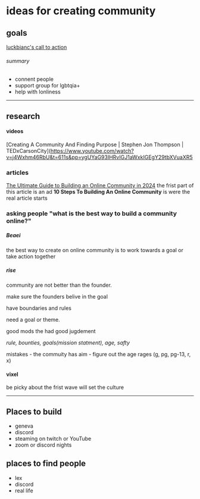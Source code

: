 # ideas for creating community

## goals
[luckbianc's call to action](https://www.tiktok.com/@luckbianc/video/7343385053038136619?is_from_webapp=1&sender_device=pc&web_id=7339202824513570350)

###### *summary*
- connent people
- support group for lgbtqia+
- help with lonliness


---

## research

#### videos
[Creating A Community And Finding Purpose | Stephen Jon Thompson | TEDxCarsonCity](https://www.youtube.com/watch?v=j4Wxhm46RbU&t=611s&pp=ygUYaG93IHRvIGJ1aWxkIGEgY29tbXVuaXR5 

### articles
[The Ultimate Guide to Building an Online Community in 2024](https://www.mightynetworks.com/resources/how-to-build-an-online-community) the frist part of this article is an ad **10 Steps To Building An Online Community** is were the real article starts


### asking people "what is the best way to build a community online?"


##### Beaei

the best way to create on online community is to work towards a goal or take action together

##### rise

community are not better than the founder.

make sure the founders belive in the goal

have boundaries and rules

need a goal or theme.

good mods the had good jugdement

*rule, bounties, goals(mission statment), age, safty*


mistakes
    - the commuity has aim
        - figure out the age rages (g, pg, pg-13, r, x)


#### vixel

be picky about the frist wave will set the culture

---

## Places to build 
- geneva
- discord
- steaming on twitch or YouTube
- zoom or discord nights 



## places to find people
- lex
- discord 
- real life